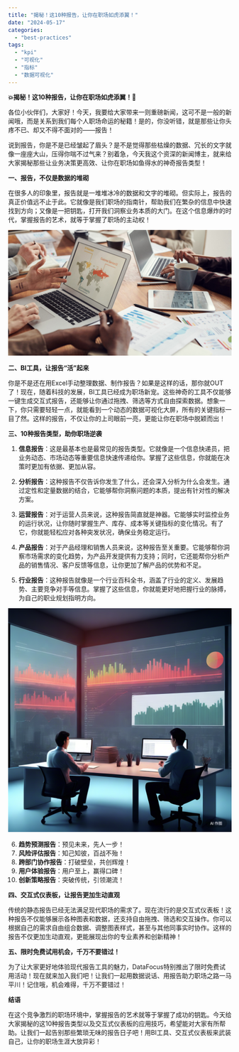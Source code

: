 ```yaml
---
title: "揭秘！这10种报告，让你在职场如虎添翼！"
date: "2024-05-17"
categories: 
  - "best-practices"
tags: 
  - "kpi"
  - "可视化"
  - "指标"
  - "数据可视化"
---
```


**💥揭秘！这10种报告，让你在职场如虎添翼！🚀**

各位小伙伴们，大家好！今天，我要给大家带来一则重磅新闻，这可不是一般的新闻哦，而是关系到我们每个人职场命运的秘籍！是的，你没听错，就是那些让你头疼不已、却又不得不面对的——报告！

说到报告，你是不是已经皱起了眉头？是不是觉得那些枯燥的数据、冗长的文字就像一座座大山，压得你喘不过气来？别着急，今天我这个资深的新闻博主，就来给大家揭秘那些让业务决策更高效、让你在职场如鱼得水的神奇报告类型！

**一、报告，不仅是数据的堆砌**

在很多人的印象里，报告就是一堆堆冰冷的数据和文字的堆砌。但实际上，报告的真正价值远不止于此。它就像是我们职场的指南针，帮助我们在繁杂的信息中快速找到方向；又像是一把钥匙，打开我们洞察业务本质的大门。在这个信息爆炸的时代，掌握报告的艺术，就等于掌握了职场的主动权！

![封面](images/1655878080-pexels-fauxels-3183127-jpg-scaled.jpeg)

**二、BI工具，让报告“活”起来**

你是不是还在用Excel手动整理数据、制作报告？如果是这样的话，那你就OUT了！现在，随着科技的发展，BI工具已经成为职场新宠。这些神奇的工具不仅能够一键生成交互式报告，还能够让你通过拖拽、筛选等方式自由探索数据。想象一下，你只需要轻轻一点，就能看到一个动态的数据可视化大屏，所有的关键指标一目了然。这样的报告，不仅让你的上司眼前一亮，更能让你在职场中脱颖而出！

**三、10种报告类型，助你职场逆袭**

1. **信息报告**：这是最基本也是最常见的报告类型。它就像是一个信息快递员，把业务动态、市场动态等重要信息快速传递给你。掌握了这些信息，你就能在决策时更加有依据、更加从容。
    
2. **分析报告**：这种报告不仅告诉你发生了什么，还会深入分析为什么会发生。通过定性和定量数据的结合，它能够帮你洞察问题的本质，提出有针对性的解决方案。
    
3. **运营报告**：对于运营人员来说，这种报告简直就是神器。它能够实时监控业务的运行状况，让你随时掌握生产、库存、成本等关键指标的变化情况。有了它，你就能轻松应对各种突发状况，确保业务稳定运行。
    
4. **产品报告**：对于产品经理和销售人员来说，这种报告至关重要。它能够帮你洞察市场需求的变化趋势，为产品开发提供有力支持；同时，它还能帮你分析产品的销售情况、客户反馈等信息，让你更加了解产品的优势和不足。
    
5. **行业报告**：这种报告就像是一个行业百科全书，涵盖了行业的定义、发展趋势、主要竞争对手等信息。掌握了这些信息，你就能更好地把握行业的脉搏，为自己的职业规划指明方向。
    

![](images/1715043619-d4a6a2937eee408c865f2f730e6661a6_141584271.png)

6. **趋势预测报告**：预见未来，先人一步！
7. **风险评估报告**：知己知彼，百战不殆！
8. **跨部门协作报告**：打破壁垒，共创辉煌！
9. **用户体验报告**：用户至上，赢得口碑！
10. **创新策略报告**：突破传统，引领潮流！

**四、交互式仪表板，让报告更加生动直观**

传统的静态报告已经无法满足现代职场的需求了。现在流行的是交互式仪表板！这种报告不仅能够展示各种图表和数据，还支持自由拖拽、筛选和交互操作。你可以根据自己的需求自由组合数据、调整图表样式，甚至与其他同事实时协作。这样的报告不仅更加生动直观，更能展现出你的专业素养和创新精神！

**五、限时免费试用机会，千万不要错过！**

为了让大家更好地体验现代报告工具的魅力，DataFocus特别推出了限时免费试用活动！现在就来加入我们吧！让我们一起用数据说话、用报告助力职场之路一马平川！记住哦，机会难得，千万不要错过！

**结语**

在这个竞争激烈的职场环境中，掌握报告的艺术就等于掌握了成功的钥匙。今天给大家揭秘的这10种报告类型以及交互式仪表板的应用技巧，希望能对大家有所帮助。让我们一起告别那些繁琐无味的报告日子吧！用BI工具、交互式仪表板来武装自己，让你的职场生涯大放异彩！
